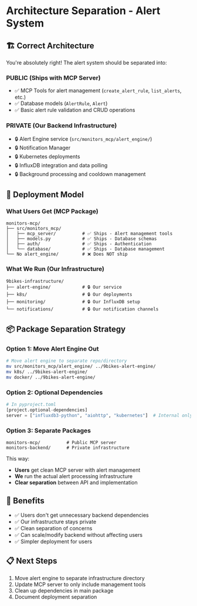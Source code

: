 # Architecture Separation - Alert System

## 🏗️ **Correct Architecture**

You're absolutely right! The alert system should be separated into:

### **PUBLIC (Ships with MCP Server)**
- ✅ MCP Tools for alert management (`create_alert_rule`, `list_alerts`, etc.)
- ✅ Database models (`AlertRule`, `Alert`) 
- ✅ Basic alert rule validation and CRUD operations

### **PRIVATE (Our Backend Infrastructure)**
- 🔒 Alert Engine service (`src/monitors_mcp/alert_engine/`)
- 🔒 Notification Manager 
- 🔒 Kubernetes deployments
- 🔒 InfluxDB integration and data polling
- 🔒 Background processing and cooldown management

## 🚀 **Deployment Model**

### **What Users Get (MCP Package)**
```
monitors-mcp/
├── src/monitors_mcp/
│   ├── mcp_server/          # ✅ Ships - Alert management tools
│   ├── models.py            # ✅ Ships - Database schemas
│   ├── auth/                # ✅ Ships - Authentication
│   └── database/            # ✅ Ships - Database management
└── No alert_engine/         # ❌ Does NOT ship
```

### **What We Run (Our Infrastructure)**
```
9bikes-infrastructure/
├── alert-engine/            # 🔒 Our service
├── k8s/                     # 🔒 Our deployments  
├── monitoring/              # 🔒 Our InfluxDB setup
└── notifications/           # 🔒 Our notification channels
```

## 📦 **Package Separation Strategy**

### **Option 1: Move Alert Engine Out**
```bash
# Move alert engine to separate repo/directory
mv src/monitors_mcp/alert_engine/ ../9bikes-alert-engine/
mv k8s/ ../9bikes-alert-engine/
mv docker/ ../9bikes-alert-engine/
```

### **Option 2: Optional Dependencies**
```python
# In pyproject.toml
[project.optional-dependencies]
server = ["influxdb3-python", "aiohttp", "kubernetes"]  # Internal only
```

### **Option 3: Separate Packages**
```
monitors-mcp/          # Public MCP server
monitors-backend/      # Private infrastructure
```

This way:
- **Users** get clean MCP server with alert management
- **We** run the actual alert processing infrastructure
- **Clear separation** between API and implementation

## 🎯 **Benefits**
- ✅ Users don't get unnecessary backend dependencies
- ✅ Our infrastructure stays private
- ✅ Clean separation of concerns
- ✅ Can scale/modify backend without affecting users
- ✅ Simpler deployment for users

## 📋 **Next Steps**
1. Move alert engine to separate infrastructure directory
2. Update MCP server to only include management tools
3. Clean up dependencies in main package
4. Document deployment separation
